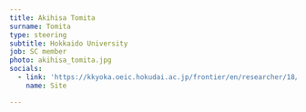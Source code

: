 ```yaml
---
title: Akihisa Tomita
surname: Tomita
type: steering
subtitle: Hokkaido University
job: SC member
photo: akihisa_tomita.jpg
socials:
  - link: 'https://kkyoka.oeic.hokudai.ac.jp/frontier/en/researcher/18/vol3/061.html'
    name: Site

---
```

